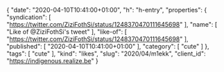 {
  "date": "2020-04-10T10:41:00+01:00",
  "h": "h-entry",
  "properties": {
    "syndication": [
      "https://twitter.com/ZiziFothSi/status/1248370470111645698"
    ],
    "name": [
      "Like of @ZiziFothSi's tweet"
    ],
    "like-of": [
      "https://twitter.com/ZiziFothSi/status/1248370470111645698"
    ],
    "published": [
      "2020-04-10T10:41:00+01:00"
    ],
    "category": [
      "cute"
    ]
  },
  "tags": [
    "cute"
  ],
  "kind": "likes",
  "slug": "2020/04/m1ekk",
  "client_id": "https://indigenous.realize.be"
}
